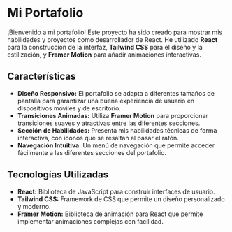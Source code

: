 # Mi Portafolio

¡Bienvenido a mi portafolio! Este proyecto ha sido creado para mostrar mis habilidades y proyectos como desarrollador de React. He utilizado **React** para la construcción de la interfaz, **Tailwind CSS** para el diseño y la estilización, y **Framer Motion** para añadir animaciones interactivas.

## Características

- **Diseño Responsivo:** El portafolio se adapta a diferentes tamaños de pantalla para garantizar una buena experiencia de usuario en dispositivos móviles y de escritorio.
- **Transiciones Animadas:** Utiliza **Framer Motion** para proporcionar transiciones suaves y atractivas entre las diferentes secciones.
- **Sección de Habilidades:** Presenta mis habilidades técnicas de forma interactiva, con iconos que se resaltan al pasar el ratón.
- **Navegación Intuitiva:** Un menú de navegación que permite acceder fácilmente a las diferentes secciones del portafolio.

## Tecnologías Utilizadas

- **React:** Biblioteca de JavaScript para construir interfaces de usuario.
- **Tailwind CSS:** Framework de CSS que permite un diseño personalizado y moderno.
- **Framer Motion:** Biblioteca de animación para React que permite implementar animaciones complejas con facilidad.
